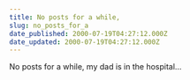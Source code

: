 ```yaml
---
title: No posts for a while,
slug: no_posts_for_a
date_published: 2000-07-19T04:27:12.000Z
date_updated: 2000-07-19T04:27:12.000Z
---
```


No posts for a while, my dad is in the hospital…
